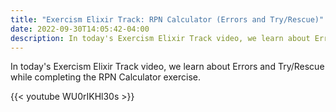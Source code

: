 ```yaml
---
title: "Exercism Elixir Track: RPN Calculator (Errors and Try/Rescue)"
date: 2022-09-30T14:05:42-04:00
description: In today's Exercism Elixir Track video, we learn about Errors and Try/Rescue while completing the RPN Calculator exercise.
---
```


In today's Exercism Elixir Track video, we learn about Errors and Try/Rescue while completing the RPN Calculator exercise.

{{< youtube WU0rIKHl30s >}}
